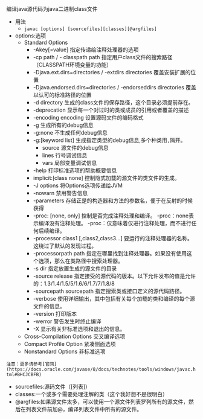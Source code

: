 编译java源代码为java二进制class文件

- 用法
  - `javac [options] [sourcefiles][classes][@argfiles]`
- options:选项
  - Standard Options
    - -Akey[=value]   指定传递给注释处理器的选项
    - -cp path  /  - classpath path    指定用户class文件的搜索路径（CLASSPATH环境变量的功能）
    - -Djava.ext.dirs=directories  /  -extdirs directories  覆盖安装扩展的位置
    - -Djava.endorsed.dirs=directories  /  -endorseddirs directories    覆盖以认可的标准路径的位置
    - -d directory  生成的class文件的保存路径，这个目录必须提前存在。
    - -deprecation   显示每一个对过时的类或成员的引用或者覆盖的描述
    - -encoding encoding  设置源码文件的编码格式
    - -g 生成所有的debug信息
    - -g:none  不生成任何debug信息
    - -g:[keyword list]   生成指定类型的debug信息,多个种类用`,`隔开。
      - source   源文件的debug信息
      - lines    行号调试信息
      - vars     局部变量调试信息
    - -help     打印标准选项的帮助概要信息
    - implicit:[class  none]   控制隐式加载的源文件的类文件的生成。
    - -J options    将Options选项传递给JVM
    - -nowarn     禁用警告信息
    - -parameters   存储正是的构造器和方法的参数名，便于在反射的时候获得
    - -proc: [none, only] 控制是否完成注释处理和编译。 -proc：none表示编译没有注释处理。 -proc：仅意味着仅进行注释处理，而不进行任何后续编译。
    - -processor class1 [,class2,class3...]   要运行的注释处理器的名称。这绕过了默认的发现过程。
    - -processorpath path  指定在哪里找到注释处理器。如果没有使用这个选项，那么在类路径中搜索处理器。
    - -s dir    指定放置生成的源文件的目录
    - -source release   指定接受的源代码的版本。以下允许发布的值是允许的：1.3/1.4/1.5/5/1.6/6/1.7/7/1.8/8
    - -sourcepath sourcepath  指定搜索类或接口定义的源代码路径。
    - -verbose   使用详细输出，其中包括有关每个加载的类和编译的每个源文件的信息。
    - -version   打印版本
    - -werror    警告发生时终止编译
    - -X     显示有关非标准选项和退出的信息。
  - Cross-Compilation Options   交叉编译选项
  - Compact Profile Option      紧凑侧面选项
  - Nonstandard Options         非标准选项

`注意：更多请参考[官网](https://docs.oracle.com/javase/8/docs/technotes/tools/windows/javac.html#BHCJCBFB)`

- sourcefiles:源码文件（[列表]）
- classes:一个或多个需要处理注解的类（这个我好想不是很明白）
- @argfiles:如果源文件太多，可以使用一个源文件列表罗列所有的源文件，然后在列表文件前加@，编译列表文件中所有的源文件。
